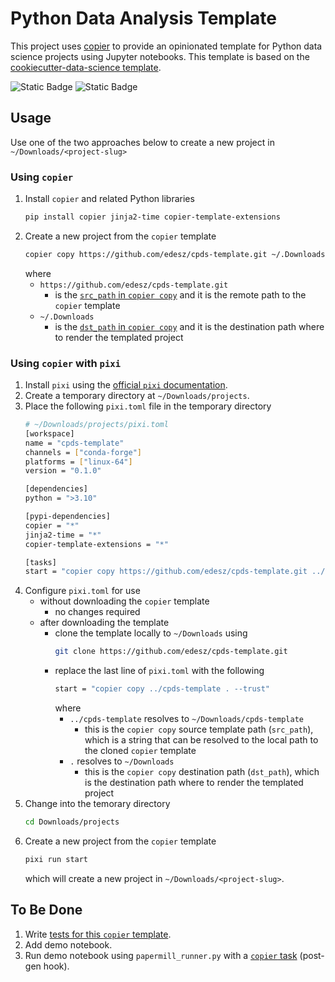 # Python Data Analysis Template

This project uses [copier](https://copier.readthedocs.io/en/stable/) to provide an opinionated template for Python data science projects using Jupyter notebooks. This template is based on the [cookiecutter-data-science template](https://github.com/drivendataorg/cookiecutter-data-science/tree/master/%7B%7B%20cookiecutter.repo_name%20%7D%7D).

![Static Badge](https://img.shields.io/badge/Template-Copier?style=for-the-badge&label=Copier&color=%23FFD000)
![Static Badge](https://img.shields.io/badge/MIT-License?style=for-the-badge&label=LICENSE&color=%2326ED46)

## Usage

Use one of the two approaches below to create a new project in `~/Downloads/<project-slug>`

### Using `copier`

1. Install `copier` and related Python libraries
   ```bash
   pip install copier jinja2-time copier-template-extensions
   ```
2. Create a new project from the `copier` template
   ```bash
   copier copy https://github.com/edesz/cpds-template.git ~/.Downloads
   ```
   where
   - `https://github.com/edesz/cpds-template.git`
     - is the [`src_path` in `copier copy`](https://copier.readthedocs.io/en/stable/reference/main/#copier._main.Worker) and it is the remote path to the `copier` template
   - `~/.Downloads`
     - is the [`dst_path` in `copier copy`](https://copier.readthedocs.io/en/stable/reference/main/#copier._main.Worker) and it is the destination path where to render the templated project

### Using `copier` with `pixi`

1. Install `pixi` using the [official `pixi` documentation](https://pixi.sh/latest/installation/).
2. Create a temporary directory at `~/Downloads/projects`.
3. Place the following `pixi.toml` file in the temporary directory
   ```bash
   # ~/Downloads/projects/pixi.toml
   [workspace]
   name = "cpds-template"
   channels = ["conda-forge"]
   platforms = ["linux-64"]
   version = "0.1.0"

   [dependencies]
   python = ">3.10"

   [pypi-dependencies]
   copier = "*"
   jinja2-time = "*"
   copier-template-extensions = "*"

   [tasks]
   start = "copier copy https://github.com/edesz/cpds-template.git ../Downloads --trust"
   ```
4. Configure `pixi.toml` for use
   - without downloading the `copier` template
     - no changes required
   - after downloading the template
     - clone the template locally to `~/Downloads` using
       ```bash
       git clone https://github.com/edesz/cpds-template.git
       ```
     - replace the last line of `pixi.toml` with the following
       ```bash
       start = "copier copy ../cpds-template . --trust"
       ```
       where
       - `../cpds-template` resolves to `~/Downloads/cpds-template`
         - this is the `copier copy` source template path (`src_path`), which is a string that can be resolved to the local path to the cloned `copier` template
       - `.` resolves to `~/Downloads`
         - this is the `copier copy` destination path (`dst_path`), which is the destination path where to render the templated project
5. Change into the temorary directory
   ```bash
   cd Downloads/projects
   ```
6. Create a new project from the `copier` template
   ```bash
   pixi run start
   ```
   which will create a new project in `~/Downloads/<project-slug>`.

## To Be Done

1. Write [tests for this `copier` template](https://github.com/noirbizarre/pytest-copier?tab=readme-ov-file#pytest-copier).
2. Add demo notebook.
3. Run demo notebook using `papermill_runner.py` with a [`copier` task](https://copier.readthedocs.io/en/stable/configuring/#tasks) (post-gen hook).
